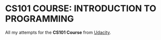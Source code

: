 # CS101 COURSE: INTRODUCTION TO PROGRAMMING

All my attempts for the **CS101 Course** from [Udacity](https://eu.udacity.com/course/intro-to-computer-science--cs101).
